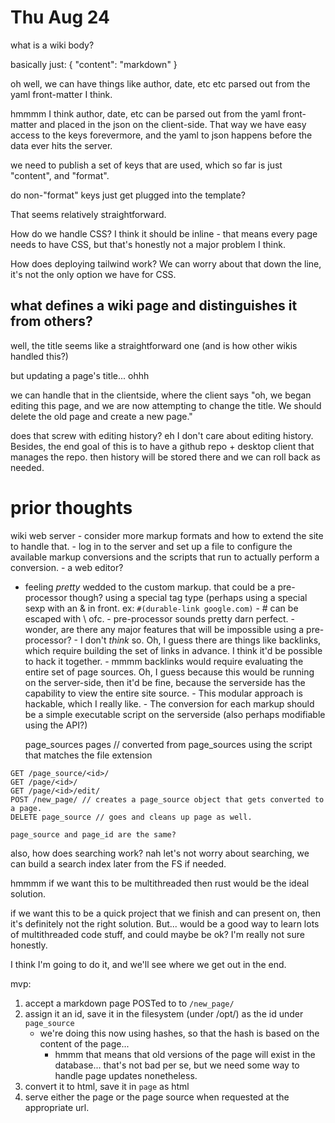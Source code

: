 # Thu Aug 24

what is a wiki body?

basically just:
{
    "content": "markdown"
}

oh well, we can have things like author, date, etc etc parsed out from the yaml front-matter I think.

hmmmm I think author, date, etc can be parsed out from the yaml front-matter and placed in the json on the client-side. That way we have easy access to the keys forevermore, and the yaml to json happens before the data ever hits the server.

we need to publish a set of keys that are used, which so far is just "content", and "format".

do non-"format" keys just get plugged into the template?

That seems relatively straightforward.

How do we handle CSS? I think it should be inline - that means every page needs to have CSS, but that's honestly not a major problem I think.

How does deploying tailwind work? We can worry about that down the line, it's not the only option we have for CSS.

## what defines a wiki page and distinguishes it from others?

well, the title seems like a straightforward one (and is how other wikis handled this?)

but updating a page's title... ohhh

we can handle that in the clientside, where the client says "oh, we began editing this page, and we are now attempting to change the title. We should delete the old page and create a new page."

does that screw with editing history? eh I don't care about editing history. Besides, the end goal of this is to have a github repo + desktop client that manages the repo. then history will be stored there and we can roll back as needed.

# prior thoughts

wiki web server
    - consider more markup formats and how to extend the site to handle that.
        - log in to the server and set up a file to configure the available markup conversions and the scripts that run to actually perform a conversion.
    - a web editor?
- feeling _pretty_ wedded to the custom markup. that could be a pre-processor though? using a special tag type (perhaps using a special sexp with an & in front. ex: `#(durable-link google.com)`
        - # can be escaped with \ ofc.
        - pre-processor sounds pretty darn perfect.
        - wonder, are there any major features that will be impossible using a pre-processor?
            - I don't _think_ so. Oh, I guess there are things like backlinks, which require building the set of links in advance. I think it'd be possible to hack it together.
            - mmmm backlinks would require evaluating the entire set of page sources. Oh, I guess because this would be running on the server-side, then it'd be fine, because the serverside has the capability to view the entire site source.
        - This modular approach is hackable, which I really like. 
        - The conversion for each markup should be a simple executable script on the serverside (also perhaps modifiable using the API?)


    page_sources
    pages // converted from page_sources using the script that matches the file extension

```
GET /page_source/<id>/
GET /page/<id>/
GET /page/<id>/edit/
POST /new_page/ // creates a page_source object that gets converted to a page.
DELETE page_source // goes and cleans up page as well.

page_source and page_id are the same?
```

also, how does searching work? nah let's not worry about searching, we can build a search index later from the FS if needed.

hmmmm if we want this to be multithreaded then rust would be the ideal solution.

if we want this to be a quick project that we finish and can present on, then it's definitely not the right solution. But... would be a good way to learn lots of multithreaded code stuff, and could maybe be ok? I'm really not sure honestly.

I think I'm going to do it, and we'll see where we get out in the end.

mvp:

1. accept a markdown page POSTed to to `/new_page/`
2. assign it an id, save it in the filesystem (under /opt/) as the id under `page_source`
    - we're doing this now using hashes, so that the hash is based on the content of the page...
        - hmmm that means that old versions of the page will exist in the database... that's not bad per se, but we need some way to handle page updates nonetheless.
3. convert it to html, save it in `page` as html
4. serve either the page or the page source when requested at the appropriate url.
